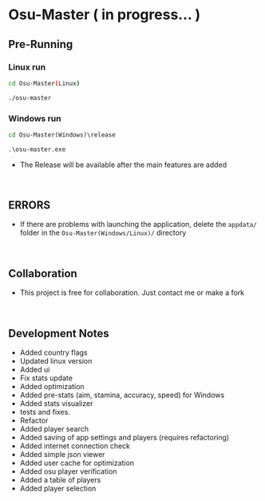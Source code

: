 # Osu-Master ( in progress... )

## Pre-Running

### Linux run
```bash 
cd Osu-Master(Linux)

./osu-master
```

### Windows run
```cmd 
cd Osu-Master(Windows)\release

.\osu-master.exe
```

- The Release will be available after the main features are added

<br>

## ERRORS

 - If there are problems with launching the application, delete the ```appdata/``` folder in the ```Osu-Master(Windows/Linux)/``` directory

<br>

## Collaboration

 - This project is free for collaboration. Just contact me or make a fork

<br>

## Development Notes
 - Added country flags
 - Updated linux version
 - Added ui
 - Fix stats update
 - Added optimization
 - Added pre-stats (aim, stamina, accuracy, speed) for Windows
 - Added stats visualizer
 - tests and fixes.
 - Refactor
 - Added player search
 - Added saving of app settings and players (requires refactoring)
 - Added internet connection check
 - Added simple json viewer
 - Added user cache for optimization
 - Added osu player verification
 - Added a table of players
 - Added player selection